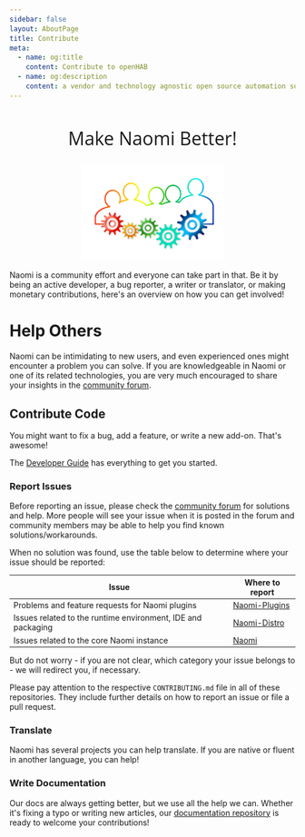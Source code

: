 ```yaml
---
sidebar: false
layout: AboutPage
title: Contribute
meta:
  - name: og:title
    content: Contribute to openHAB
  - name: og:description
    content: a vendor and technology agnostic open source automation software for your home
---
```


<style>
.big-title {
  font-family: 'Open Sans', sans-serif;
  font-size: 2rem;
  font-weight: 400;
  text-align: center;
}
img.illustration {
  width: 50%;
  transform: translateX(50%);
}
@media (max-width: 719px) {
  img.illustration {
    width: 100%;
    transform: translateX(0);
  }
}
</style>

<h2 class="big-title">Make Naomi Better!</h2>

<!--
image source: https://pixabay.com/en/teamwork-team-gear-gears-drive-2198961/
license: CC0
-->
<img class="illustration" src="./images/teamwork-2198961_1920.png" />

Naomi is a community effort and everyone can take part in that.
Be it by being an active developer, a bug reporter, a writer or translator, or making monetary contributions, here's an overview on how you can get involved!

# Help Others

Naomi can be intimidating to new users, and even experienced ones might encounter a problem you can solve. If you are knowledgeable in Naomi or one of its related technologies, you are very much encouraged to share your insights in the [community forum](https://community.projectnaomi.com).

## Contribute Code

You might want to fix a bug, add a feature, or write a new add-on. That's awesome!

The [Developer Guide](/docs/developer) has everything to get you started.

### Report Issues

Before reporting an issue, please check the [community forum](https://community.projectnaomi.com) for solutions and help.
More people will see your issue when it is posted in the forum and community members may be able to help you find known solutions/workarounds.

When no solution was found, use the table below to determine where your issue should be reported:

Issue | Where to report
------|----------------
Problems and feature requests for Naomi plugins | [Naomi-Plugins](https://github.com/projectnaomi/naomi-plugins/issues)
Issues related to the runtime environment, IDE and packaging | [Naomi-Distro](https://github.com/projectnaomi/naomi-distro/issues)
Issues related to the core Naomi instance | [Naomi](https://github.com/projectnaomi/naomi/issues)

But do not worry - if you are not clear, which category your issue belongs to - we will redirect you, if necessary.

Please pay attention to the respective `CONTRIBUTING.md` file in all of these repositories.
They include further details on how to report an issue or file a pull request.

### Translate

Naomi has several projects you can help translate. If you are native or fluent in another language, you can help!

### Write Documentation

Our docs are always getting better, but we use all the help we can. Whether it's fixing a typo or writing new articles, our [documentation repository](https://github.com/projectnaomi/naomi-docs) is ready to welcome your contributions!

<!--### Sponsor Development

If you have money to spare and want a certain issue fixed or feature added, Naomi has a team on [BountySource](https://www.bountysource.com/teams/projectnaomi) where you can fund development by posting bounties.

-->